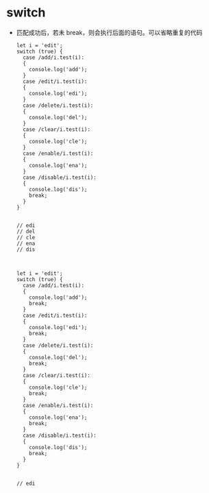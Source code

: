 <!--
 * @Description: switch 语句细节
 * @Version: 2.0
 * @Autor: sun
 * @Date: 2020-10-29 16:17:15
 * @LastEditors: Seven
 * @LastEditTime: 2020-11-03 10:36:43
-->
# switch

* 匹配成功后，若未 break，则会执行后面的语句。可以省略重复的代码

  ~~~
  let i = 'edit';
  switch (true) {
    case /add/i.test(i):
    {
      console.log('add');
    }
    case /edit/i.test(i):
    {
      console.log('edi');
    }
    case /delete/i.test(i):
    {
      console.log('del');
    }
    case /clear/i.test(i):
    {
      console.log('cle');
    }
    case /enable/i.test(i):
    {
      console.log('ena');
    }
    case /disable/i.test(i):
    {
      console.log('dis');
      break;
    }
  }


  // edi
  // del
  // cle
  // ena
  // dis



  let i = 'edit';
  switch (true) {
    case /add/i.test(i):
    {
      console.log('add');
      break;
    }
    case /edit/i.test(i):
    {
      console.log('edi');
      break;
    }
    case /delete/i.test(i):
    {
      console.log('del');
      break;
    }
    case /clear/i.test(i):
    {
      console.log('cle');
      break;
    }
    case /enable/i.test(i):
    {
      console.log('ena');
      break;
    }
    case /disable/i.test(i):
    {
      console.log('dis');
      break;
    }
  }


  // edi
  ~~~